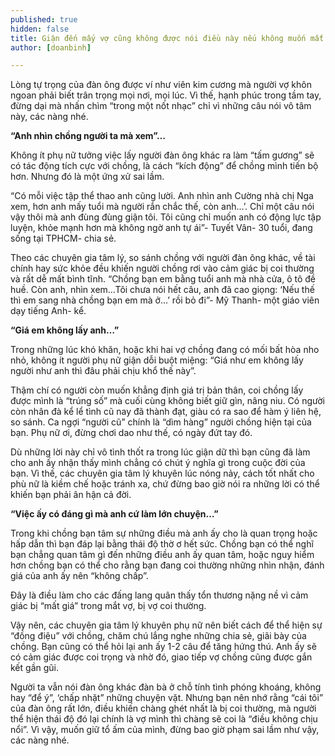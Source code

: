 ```yaml
---
published: true
hidden: false
title: Giận đến mấy vợ cũng không được nói điều này nếu không muốn mất chồng
author: [doanbinh]

---
```


Lòng tự trọng của đàn ông được ví như viên kim cương mà người vợ khôn ngoan phải biết trân trọng mọi nơi, mọi lúc. Vì thế, hạnh phúc trong tầm tay, đừng dại mà nhấn chìm “trong một nốt nhạc” chỉ vì những câu nói vô tâm này, các nàng nhé.

**“Anh nhìn chồng người ta mà xem”…**

Không ít phụ nữ tưởng việc lấy người đàn ông khác ra làm “tấm gương” sẽ có tác động tích cực với chồng, là cách “kích động” để chồng mình tiến bộ hơn. Nhưng đó là một ứng xử sai lầm.

“Có mỗi việc tập thể thao anh cũng lười. Anh nhìn anh Cường nhà chị Nga xem, hơn anh mấy tuổi mà người rắn chắc thế, còn anh…’. Chỉ một câu nói vậy thôi mà anh đùng đùng giận tôi. Tôi cũng chỉ muốn anh có động lực tập luyện, khỏe mạnh hơn mà không ngờ anh tự ái”- Tuyết Vân- 30 tuổi, đang sống tại TPHCM- chia sẻ.

Theo các chuyên gia tâm lý, so sánh chồng với người đàn ông khác, về tài chính hay sức khỏe đều khiến người chồng rơi vào cảm giác bị coi thường và rất dễ mất bình tĩnh. “Chồng bạn em bằng tuổi anh mà nhà cửa, ô tô đề huề. Còn anh, nhìn xem…Tôi chưa nói hết câu, anh đã cao giọng: ‘Nếu thế thì em sang nhà chồng bạn em mà ở…’ rồi bỏ đi”- Mỹ Thanh- một giáo viên dạy tiếng Anh- kể.

**“Giá em không lấy anh…”**

Trong những lúc khó khăn, hoặc khi hai vợ chồng đang có mối bất hòa nho nhỏ, không ít người phụ nữ giận dỗi buột miệng: “Giá như em không lấy người như anh thì đâu phải chịu khổ thế này”.

Thậm chí có người còn muốn khẳng định giá trị bản thân, coi chồng lấy được mình là “trúng số” mà cuối cùng không biết giữ gìn, nâng niu. Có người còn nhân đà kể lể tình cũ nay đã thành đạt, giàu có ra sao để hàm ý liên hệ, so sánh. Ca ngợi “người cũ” chính là “dìm hàng” người chồng hiện tại của bạn. Phụ nữ ơi, đừng chơi dao như thế, có ngày đứt tay đó.

Dù những lời này chỉ vô tình thốt ra trong lúc giận dữ thì bạn cũng đã làm cho anh ấy nhận thấy mình chẳng có chút ý nghĩa gì trong cuộc đời của bạn. Vì thế, các chuyên gia tâm lý khuyên lúc nóng nảy, cách tốt nhất cho phù nữ là kiềm chế hoặc tránh xa, chứ đừng bao giờ nói ra những lời có thể khiến bạn phải ân hận cả đời.

**“Việc ấy có đáng gì mà anh cứ làm lớn chuyện…”**

Trong khi chồng bạn tâm sự những điều mà anh ấy cho là quan trọng hoặc hấp dẫn thì bạn đáp lại bằng thái độ thờ ơ hết sức. Chồng bạn có thể nghĩ bạn chẳng quan tâm gì đến những điều anh ấy quan tâm, hoặc nguy hiểm hơn chồng bạn có thể cho rằng bạn đang coi thường những nhìn nhận, đánh giá của anh ấy nên “không chấp”.

Đây là điều làm cho các đấng lang quân thấy tổn thương nặng nề vì cảm giác bị “mất giá” trong mắt vợ, bị vợ coi thường.

Vậy nên, các chuyên gia tâm lý khuyên phụ nữ nên biết cách để thể hiện sự “đồng điệu” với chồng, chăm chú lắng nghe những chia sẻ, giãi bày của chồng. Bạn cũng có thể hỏi lại anh ấy 1-2 câu để tăng hứng thú. Anh ấy sẽ có cảm giác được coi trọng và nhờ đó, giao tiếp vợ chồng cũng được gắn kết gần gũi.

Người ta vẫn nói đàn ông khác đàn bà ở chỗ tính tình phóng khoáng, không hay “để ý”, ‘chấp nhặt” những chuyện vặt. Nhưng bạn nên nhớ rằng “cái tôi” của đàn ông rất lớn, điều khiến chàng ghét nhất là bị coi thường, mà người thể hiện thái độ đó lại chính là vợ mình thì chàng sẽ coi là “điều không chịu nổi”. Vì vậy, muốn giữ tổ ấm của mình, đừng bao giờ phạm sai lầm như vậy, các nàng nhé.

